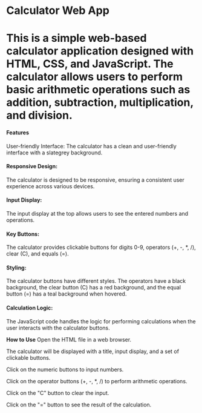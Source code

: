 <h1>Calculator Web App<h1>
This is a simple web-based calculator application designed with HTML, CSS, and JavaScript. The calculator allows users to perform basic arithmetic operations such as addition, subtraction, multiplication, and division.

<h4>Features</h4>
User-friendly Interface: The calculator has a clean and user-friendly interface with a slategrey background.

<h4>Responsive Design:</h4> The calculator is designed to be responsive, ensuring a consistent user experience across various devices.

<h4>Input Display:</h4> The input display at the top allows users to see the entered numbers and operations.

<h4>Key Buttons:</h4> The calculator provides clickable buttons for digits 0-9, operators (+, -, *, /), clear (C), and equals (=).

<h4>Styling:</h4> The calculator buttons have different styles. The operators have a black background, the clear button (C) has a red background, and the equal button (=) has a teal background when hovered.

<h4>Calculation Logic:</h4> The JavaScript code handles the logic for performing calculations when the user interacts with the calculator buttons.

<b>How to Use</b>
Open the HTML file in a web browser.

The calculator will be displayed with a title, input display, and a set of clickable buttons.

Click on the numeric buttons to input numbers.

Click on the operator buttons (+, -, *, /) to perform arithmetic operations.

Click on the "C" button to clear the input.

Click on the "=" button to see the result of the calculation.
